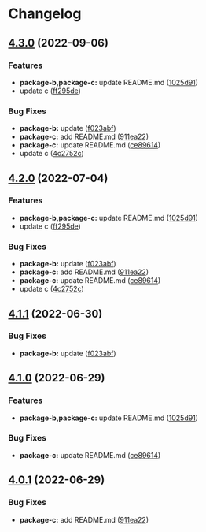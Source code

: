 # Changelog

## [4.3.0](https://github.com/tasshi-playground/demo-monorepo-release-please/compare/package-b-v4.2.0...package-b@4.3.0) (2022-09-06)


### Features

* **package-b,package-c:** update README.md ([1025d91](https://github.com/tasshi-playground/demo-monorepo-release-please/commit/1025d910651de8b5ef53f59446ba19a2e88dbcb1))
* update c ([ff295de](https://github.com/tasshi-playground/demo-monorepo-release-please/commit/ff295de8eab099f9b4a2a3606750acbb05fcea39))


### Bug Fixes

* **package-b:** update ([f023abf](https://github.com/tasshi-playground/demo-monorepo-release-please/commit/f023abf90bf29ac057a4533c9c85c301d9349eef))
* **package-c:** add README.md ([911ea22](https://github.com/tasshi-playground/demo-monorepo-release-please/commit/911ea2213007fbc18fc9e7df5f942e5cd7daedc7))
* **package-c:** update README.md ([ce89614](https://github.com/tasshi-playground/demo-monorepo-release-please/commit/ce89614db4b830c1284acca411134040b35914d7))
* update c ([4c2752c](https://github.com/tasshi-playground/demo-monorepo-release-please/commit/4c2752c8dba41359d50adfdb612ef9378bec2a5a))

## [4.2.0](https://github.com/tasshi-playground/demo-monorepo-release-please/compare/package-b-v4.1.1...package-b@4.2.0) (2022-07-04)


### Features

* **package-b,package-c:** update README.md ([1025d91](https://github.com/tasshi-playground/demo-monorepo-release-please/commit/1025d910651de8b5ef53f59446ba19a2e88dbcb1))
* update c ([ff295de](https://github.com/tasshi-playground/demo-monorepo-release-please/commit/ff295de8eab099f9b4a2a3606750acbb05fcea39))


### Bug Fixes

* **package-b:** update ([f023abf](https://github.com/tasshi-playground/demo-monorepo-release-please/commit/f023abf90bf29ac057a4533c9c85c301d9349eef))
* **package-c:** add README.md ([911ea22](https://github.com/tasshi-playground/demo-monorepo-release-please/commit/911ea2213007fbc18fc9e7df5f942e5cd7daedc7))
* **package-c:** update README.md ([ce89614](https://github.com/tasshi-playground/demo-monorepo-release-please/commit/ce89614db4b830c1284acca411134040b35914d7))
* update c ([4c2752c](https://github.com/tasshi-playground/demo-monorepo-release-please/commit/4c2752c8dba41359d50adfdb612ef9378bec2a5a))

## [4.1.1](https://github.com/tasshi-playground/demo-monorepo-release-please/compare/package-c-v4.1.0...package-c@4.1.1) (2022-06-30)


### Bug Fixes

* **package-b:** update ([f023abf](https://github.com/tasshi-playground/demo-monorepo-release-please/commit/f023abf90bf29ac057a4533c9c85c301d9349eef))

## [4.1.0](https://github.com/tasshi-playground/demo-monorepo-release-please/compare/package-c-v4.0.1...package-c-v4.1.0) (2022-06-29)


### Features

* **package-b,package-c:** update README.md ([1025d91](https://github.com/tasshi-playground/demo-monorepo-release-please/commit/1025d910651de8b5ef53f59446ba19a2e88dbcb1))


### Bug Fixes

* **package-c:** update README.md ([ce89614](https://github.com/tasshi-playground/demo-monorepo-release-please/commit/ce89614db4b830c1284acca411134040b35914d7))

## [4.0.1](https://github.com/tasshi-playground/demo-monorepo-release-please/compare/package-c-v4.0.0...package-c-v4.0.1) (2022-06-29)


### Bug Fixes

* **package-c:** add README.md ([911ea22](https://github.com/tasshi-playground/demo-monorepo-release-please/commit/911ea2213007fbc18fc9e7df5f942e5cd7daedc7))
